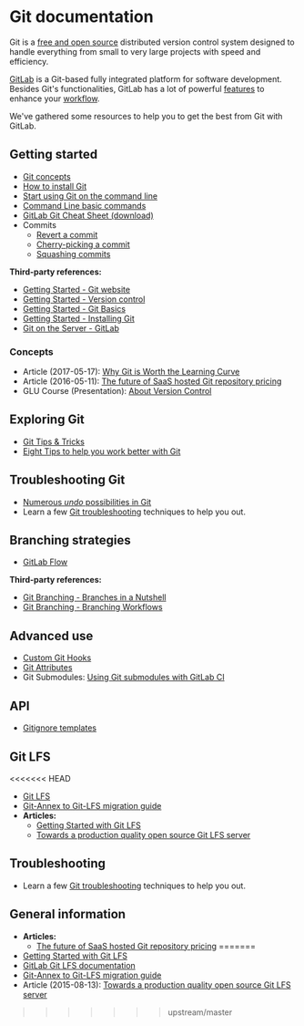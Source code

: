# Git documentation

Git is a [free and open source](https://git-scm.com/about/free-and-open-source)
distributed version control system designed to handle everything from small to
very large projects with speed and efficiency.

[GitLab](https://about.gitlab.com) is a Git-based fully integrated platform for
software development. Besides Git's functionalities, GitLab has a lot of
powerful [features](https://about.gitlab.com/features/) to enhance your
[workflow](https://about.gitlab.com/2016/10/25/gitlab-workflow-an-overview/).

We've gathered some resources to help you to get the best from Git with GitLab.

## Getting started

- [Git concepts](../../university/training/user_training.md#git-concepts)
- [How to install Git](how_to_install_git/index.md)
- [Start using Git on the command line](../../gitlab-basics/start-using-git.md)
- [Command Line basic commands](../../gitlab-basics/command-line-commands.md)
- [GitLab Git Cheat Sheet (download)](https://gitlab.com/gitlab-com/marketing/raw/master/design/print/git-cheatsheet/print-pdf/git-cheatsheet.pdf)
- Commits
  - [Revert a commit](../../user/project/merge_requests/revert_changes.md#reverting-a-commit) 
  - [Cherry-picking a commit](../../user/project/merge_requests/cherry_pick_changes.md#cherry-picking-a-commit)
  - [Squashing commits](../../workflow/gitlab_flow.md#squashing-commits-with-rebase)

**Third-party references:**

- [Getting Started - Git website](https://git-scm.com)
- [Getting Started - Version control](https://git-scm.com/book/en/v2/Getting-Started-About-Version-Control)
- [Getting Started - Git Basics](https://git-scm.com/book/en/v2/Getting-Started-Git-Basics)
- [Getting Started - Installing Git](https://git-scm.com/book/en/v2/Getting-Started-Installing-Git)
- [Git on the Server - GitLab](https://git-scm.com/book/en/v2/Git-on-the-Server-GitLab)

### Concepts

- Article (2017-05-17): [Why Git is Worth the Learning Curve](https://about.gitlab.com/2017/05/17/learning-curve-is-the-biggest-challenge-developers-face-with-git/)
- Article (2016-05-11): [The future of SaaS hosted Git repository pricing](https://about.gitlab.com/2016/05/11/git-repository-pricing/)
- GLU Course (Presentation): [About Version Control](https://docs.google.com/presentation/d/16sX7hUrCZyOFbpvnrAFrg6tVO5_yT98IgdAqOmXwBho/edit?usp=sharing)

## Exploring Git

- [Git Tips & Tricks](https://about.gitlab.com/2016/12/08/git-tips-and-tricks/)
- [Eight Tips to help you work better with Git](https://about.gitlab.com/2015/02/19/8-tips-to-help-you-work-better-with-git/)

## Troubleshooting Git

- [Numerous _undo_ possibilities in Git](../../articles/numerous_undo_possibilities_in_git/index.md)
- Learn a few [Git troubleshooting](troubleshooting_git.md) techniques to help you out.

## Branching strategies

- [GitLab Flow](https://about.gitlab.com/2014/09/29/gitlab-flow/)

**Third-party references:**

- [Git Branching - Branches in a Nutshell](https://git-scm.com/book/en/v2/Git-Branching-Branches-in-a-Nutshell)
- [Git Branching - Branching Workflows](https://git-scm.com/book/en/v2/Git-Branching-Branching-Workflows)

## Advanced use

- [Custom Git Hooks](../../administration/custom_hooks.md)
- [Git Attributes](../../user/project/git_attributes.md)
- Git Submodules: [Using Git submodules with GitLab CI](../../ci/git_submodules.md#using-git-submodules-with-gitlab-ci)

## API

- [Gitignore templates](../../api/templates/gitignores.md)

## Git LFS

<<<<<<< HEAD
- [Git LFS](../../workflow/lfs/manage_large_binaries_with_git_lfs.md)
- [Git-Annex to Git-LFS migration guide](../../workflow/lfs/migrate_from_git_annex_to_git_lfs.md)
- **Articles:**
  - [Getting Started with Git LFS](https://about.gitlab.com/2017/01/30/getting-started-with-git-lfs-tutorial/)
  - [Towards a production quality open source Git LFS server](https://about.gitlab.com/2015/08/13/towards-a-production-quality-open-source-git-lfs-server/)

## Troubleshooting

- Learn a few [Git troubleshooting](troubleshooting_git.md) techniques to help you out.

## General information

- **Articles:**
  - [The future of SaaS hosted Git repository pricing](https://about.gitlab.com/2016/05/11/git-repository-pricing/)
=======
- [Getting Started with Git LFS](https://about.gitlab.com/2017/01/30/getting-started-with-git-lfs-tutorial/)
- [GitLab Git LFS documentation](../../workflow/lfs/manage_large_binaries_with_git_lfs.md)
- [Git-Annex to Git-LFS migration guide](https://docs.gitlab.com/ee/workflow/lfs/migrate_from_git_annex_to_git_lfs.html)
- Article (2015-08-13): [Towards a production quality open source Git LFS server](https://about.gitlab.com/2015/08/13/towards-a-production-quality-open-source-git-lfs-server/)
>>>>>>> upstream/master
